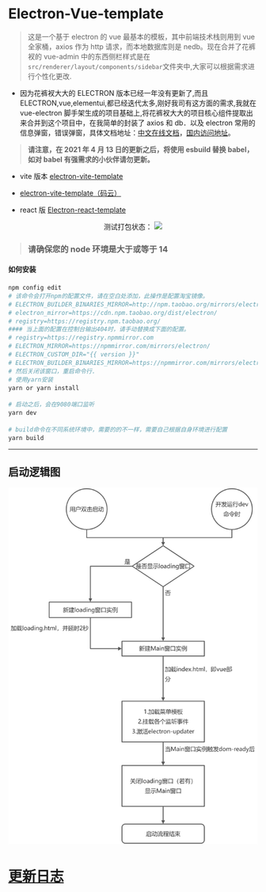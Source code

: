 # Electron-Vue-template

> 这是一个基于 electron 的 vue 最基本的模板，其中前端技术栈则用到 vue 全家桶，axios 作为 http 请求，而本地数据库则是 nedb。现在合并了花裤衩的 vue-admin 中的东西侧栏样式是在`src/renderer/layout/components/sidebar`文件夹中,大家可以根据需求进行个性化更改.

- 因为花裤衩大大的 ELECTRON 版本已经一年没有更新了,而且 ELECTRON,vue,elementui,都已经迭代太多,刚好我司有这方面的需求,我就在 vue-electron 脚手架生成的项目基础上,将花裤衩大大的项目核心组件提取出来合并到这个项目中，在我简单的封装了 axios 和 db．以及 electron 常用的信息弹窗，错误弹窗，具体文档地址：[中文在线文档](https://umbrella22.github.io/electron-vue-template-doc/)，[国内访问地址](https://zh-sky.gitee.io/electron-vue-template-doc/)。

> **请注意，在 2021 年 4 月 13 日的更新之后，将使用 esbuild 替换 babel，如对 babel 有强需求的小伙伴请勿更新。**

- vite 版本 [electron-vite-template](https://github.com/umbrella22/electron-vite-template)

- [electron-vite-template（码云）](https://gitee.com/Zh-Sky/electron-vite-template)

- react 版 [Electron-react-template](https://github.com/umbrella22/electron-react-template)

<div align="center" >
  <span>测试打包状态：</span>
  <a href="https://github.com/umbrella22/electron-vue-template">
    <img src="https://github.com/umbrella22/electron-vue-template/actions/workflows/build-test.yml/badge.svg">
  </a>
</div>

> ### **请确保您的 node 环境是大于或等于 14**

#### 如何安装

```bash
npm config edit
# 该命令会打开npm的配置文件，请在空白处添加，此操作是配置淘宝镜像。
# ELECTRON_BUILDER_BINARIES_MIRROR=http://npm.taobao.org/mirrors/electron-builder-binaries/
# electron_mirror=https://cdn.npm.taobao.org/dist/electron/
# registry=https://registry.npm.taobao.org/
#### 当上面的配置在控制台输出404时，请手动替换成下面的配置。
# registry=https://registry.npmmirror.com
# ELECTRON_MIRROR=https://npmmirror.com/mirrors/electron/
# ELECTRON_CUSTOM_DIR="{{ version }}"
# ELECTRON_BUILDER_BINARIES_MIRROR=https://npmmirror.com/mirrors/electron-builder-binaries/
# 然后关闭该窗口，重启命令行.
# 使用yarn安装
yarn or yarn install

# 启动之后，会在9080端口监听
yarn dev

# build命令在不同系统环境中，需要的的不一样，需要自己根据自身环境进行配置
yarn build

```

---

## 启动逻辑图

<img src="启动逻辑图.jpg">

# [更新日志](CHANGELOG.md)

